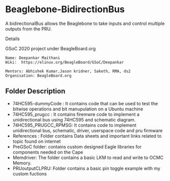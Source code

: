 # Beaglebone-BidirectionBus
A bidirectionalBus allows the Beaglebone  to  take inputs and control multiple outputs from the PRU. 


Details

GSoC 2020 project under BeagleBoard.org

    Name: Deepankar Maithani
    Wiki:  https://elinux.org/BeagleBoard/GSoC/Deepankar
   
    Mentors: Abhishek Kumar,Jason kridner, Saketh, RMA, ds2
    Organisation: BeagleBoard.org


## Folder Description
 - 74HC595-dummyCode : It contains code that can be used to test the bitwise operations and bit manupulation on a Ubuntu machine
 - 74HC595_prugcc  : It contains firemwre code to implement a unidirectional bus using 74HC595 and schematic diagram.
 - 74HC595_PRUGCC_RPMSG: It contains code to implement unidirectional bus, schematic, driver, userspace code and pru firmware
 - References :  Folder contains  Data sheets and important links related to topic found on internet
 - PreGSoC folder:  contains custom designed Eagle libraries for components needed on the Cape
 - Memdriver: The folder contains a basic LKM to read and write to OCMC Memory.
 - PRUoutputCLPRU: Folder contains a basic pin toggle example with my custom fuctions


